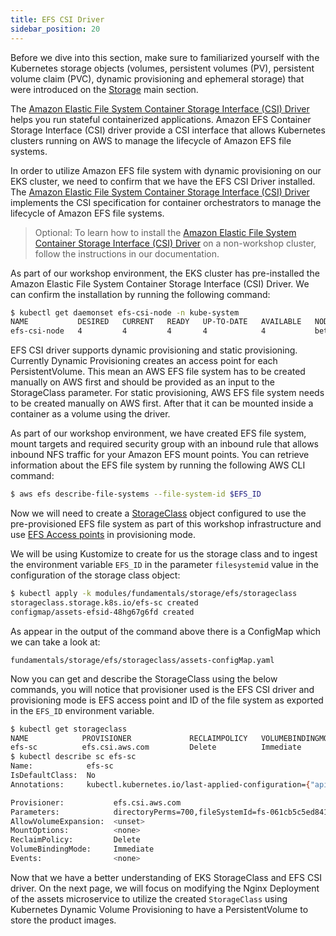 ```yaml
---
title: EFS CSI Driver
sidebar_position: 20
---
```


Before we dive into this section, make sure to familiarized yourself with the Kubernetes storage objects (volumes, persistent volumes (PV), persistent volume claim (PVC), dynamic provisioning and ephemeral storage) that were introduced on the [Storage](../index.md) main section.

The [Amazon Elastic File System Container Storage Interface (CSI) Driver](https://github.com/kubernetes-sigs/aws-efs-csi-driver) helps you run stateful containerized applications. Amazon EFS Container Storage Interface (CSI) driver provide a CSI interface that allows Kubernetes clusters running on AWS to manage the lifecycle of Amazon EFS file systems.

In order to utilize Amazon EFS file system with dynamic provisioning on our EKS cluster, we need to confirm that we have the EFS CSI Driver installed. The [Amazon Elastic File System Container Storage Interface (CSI) Driver](https://github.com/kubernetes-sigs/aws-efs-csi-driver) implements the CSI specification for container orchestrators to manage the lifecycle of Amazon EFS file systems.

> Optional: 
> To learn how to install the [Amazon Elastic File System Container Storage Interface (CSI) Driver](https://github.com/kubernetes-sigs/aws-efs-csi-driver) on a non-workshop cluster, follow the instructions in our documentation.

As part of our workshop environment, the EKS cluster has pre-installed the Amazon Elastic File System Container Storage Interface (CSI) Driver. We can confirm the installation by running the following command:

```bash
$ kubectl get daemonset efs-csi-node -n kube-system
NAME           DESIRED   CURRENT   READY   UP-TO-DATE   AVAILABLE   NODE SELECTOR                 AGE
efs-csi-node   4         4         4       4            4           beta.kubernetes.io/os=linux   2d1h
```

EFS CSI driver supports dynamic provisioning and static provisioning. Currently Dynamic Provisioning creates an access point for each PersistentVolume. This mean an AWS EFS file system has to be created manually on AWS first and should be provided as an input to the StorageClass parameter. For static provisioning, AWS EFS file system needs to be created manually on AWS first. After that it can be mounted inside a container as a volume using the driver.

As part of our workshop environment, we have created EFS file system, mount targets and required security group with an inbound rule that allows inbound NFS traffic for your Amazon EFS mount points. You can retrieve information about the EFS file system by running the following AWS CLI command:

```bash
$ aws efs describe-file-systems --file-system-id $EFS_ID
```

Now we will need to create a [StorageClass](https://kubernetes.io/docs/concepts/storage/storage-classes/) object configured to use the pre-provisioned EFS file system as part of this workshop infrastructure and use [EFS Access points](https://docs.aws.amazon.com/efs/latest/ug/efs-access-points.html) in provisioning mode.

We will be using Kustomize to create for us the storage class and to ingest the environment variable `EFS_ID` in the parameter `filesystemid` value in the configuration of the storage class object: 

```bash
$ kubectl apply -k modules/fundamentals/storage/efs/storageclass
storageclass.storage.k8s.io/efs-sc created
configmap/assets-efsid-48hg67g6fd created
```

As appear in the output of the command above there is a ConfigMap which we can take a look at:

```file
fundamentals/storage/efs/storageclass/assets-configMap.yaml
```

Now you can get and describe the StorageClass using the below commands, you will notice that provisioner used is the EFS CSI driver and provisioning mode is EFS access point and ID of the file system as exported in the `EFS_ID` environment variable.

```bash
$ kubectl get storageclass
NAME            PROVISIONER             RECLAIMPOLICY   VOLUMEBINDINGMODE      ALLOWVOLUMEEXPANSION   AGE
efs-sc          efs.csi.aws.com         Delete          Immediate              false                  8m29s
$ kubectl describe sc efs-sc
Name:            efs-sc
IsDefaultClass:  No
Annotations:     kubectl.kubernetes.io/last-applied-configuration={"apiVersion":"storage.k8s.io/v1","kind":"StorageClass","metadata":{"annotations":{},"name":"efs-sc"},"parameters":{"directoryPerms":"700","fileSystemId":"fs-061cb5c5ed841a6b0","provisioningMode":"efs-ap"},"provisioner":"efs.csi.aws.com"}

Provisioner:           efs.csi.aws.com
Parameters:            directoryPerms=700,fileSystemId=fs-061cb5c5ed841a6b0,provisioningMode=efs-ap
AllowVolumeExpansion:  <unset>
MountOptions:          <none>
ReclaimPolicy:         Delete
VolumeBindingMode:     Immediate
Events:                <none>
```

Now that we have a better understanding of EKS StorageClass and EFS CSI driver. On the next page, we will focus on modifying the Nginx Deployment of the assets microservice to utilize the created `StorageClass` using Kubernetes Dynamic Volume Provisioning to have a PersistentVolume to store the product images. 
